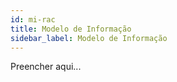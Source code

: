 ```yaml
---
id: mi-rac
title: Modelo de Informação
sidebar_label: Modelo de Informação
---
```


Preencher aqui...